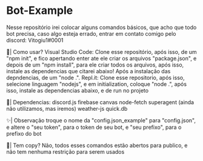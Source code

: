 # Bot-Example
Nesse repositório irei colocar alguns comandos básicos, que acho que todo bot precisa, caso algo esteja errado, entrar em contato comigo pelo discord: Vitogiu1#0001

👀| Como usar?
Visual Studio Code: Clone esse repositório, após isso, de um "npm init", e fico apertando enter ate ele criar os arquivos "package.json", e depois de um "npm install", para ele criar todos os arquivos, após isso, instale as dependencias que citarei abaixo! Após a instalação das depndencias, de um "node .". 
Repl.it: Clone esse repositorio, após isso, selecione linguagem "nodejs", e em initialization, coloque "node .", após isso, instale as dependencias abaixo, e de run no projeto

🌹| Dependencias:
discord.js
firebase
canvas
node-fetch
superagent (ainda não utilizamos, mas iremos)
weather-js
quick.db

✨| Observação
troque o nome da "config.json_example" para "config.json", e altere o "seu token", para o token de seu bot, e "seu prefixo", para o prefixo do bot

🎉| Tem copy?
Não, todos esses comandos estão abertos para publico, e não tem nenhuma restrição para serem usados
